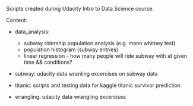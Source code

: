 Scripts created during Udacity Intro to Data Science course.

Content:

- data\_analysis:
    - subway ridership population analysis (e.g. mann whitney test)
    - population histogram (subway entries)
    - linear regression - how many people will ride subway with at given time && conditions?

- subway:
        udacity data wranling excercises on subway data

- titanic: 
	scripts and testing data for kaggle titanic survivor prediction

- wrangling:
        udacity data wrangling excercises
